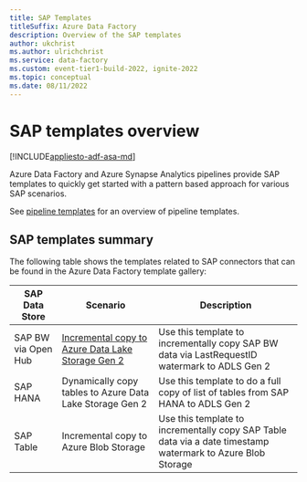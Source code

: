 ```yaml
---
title: SAP Templates
titleSuffix: Azure Data Factory
description: Overview of the SAP templates
author: ukchrist
ms.author: ulrichchrist
ms.service: data-factory
ms.custom: event-tier1-build-2022, ignite-2022
ms.topic: conceptual
ms.date: 08/11/2022
---
```


# SAP templates overview

[!INCLUDE[appliesto-adf-asa-md](includes/appliesto-adf-asa-md.md)]

Azure Data Factory and Azure Synapse Analytics pipelines provide SAP templates to quickly get started with a pattern based approach for various SAP scenarios. 

See [pipeline templates](solution-templates-introduction.md) for an overview of pipeline templates.

## SAP templates summary

The following table shows the templates related to SAP connectors that can be found in the Azure Data Factory template gallery: 

| SAP Data Store | Scenario | Description |
| -- | -- | -- |
| SAP BW via Open Hub | [Incremental copy to Azure Data Lake Storage Gen 2](load-sap-bw-data.md) | Use this template to incrementally copy SAP BW data via LastRequestID watermark to ADLS Gen 2 |
| SAP HANA | Dynamically copy tables to Azure Data Lake Storage Gen 2 | Use this template to do a full copy of list of tables from SAP HANA to ADLS Gen 2 |
| SAP Table | Incremental copy to Azure Blob Storage | Use this template to incrementally copy SAP Table data via a date timestamp watermark to Azure Blob Storage |
